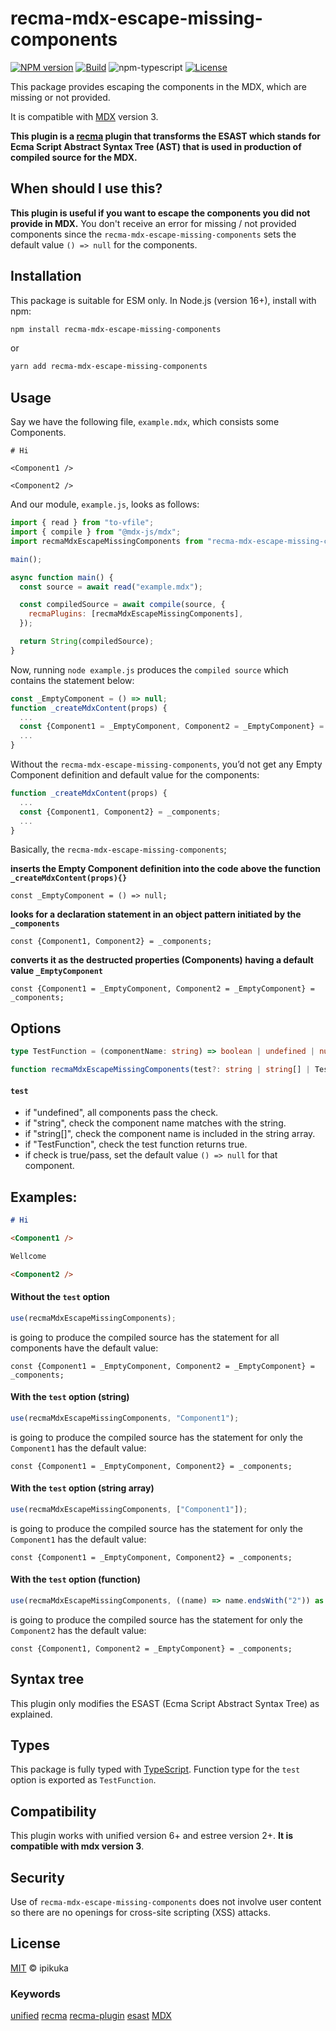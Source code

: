 # recma-mdx-escape-missing-components

[![NPM version][npm-image]][npm-url]
[![Build][github-build]][github-build-url]
![npm-typescript]
[![License][github-license]][github-license-url]

This package provides escaping the components in the MDX, which are missing or not provided.

It is compatible with [MDX][MDX] version 3.

**This plugin is a [recma][recma] plugin that transforms the ESAST which stands for Ecma Script Abstract Syntax Tree (AST) that is used in production of compiled source for the MDX.**

## When should I use this?

**This plugin is useful if you want to escape the components you did not provide in MDX.** You don't receive an error for missing / not provided components since the `recma-mdx-escape-missing-components` sets the default value `() => null` for the components.

## Installation

This package is suitable for ESM only. In Node.js (version 16+), install with npm:

```bash
npm install recma-mdx-escape-missing-components
```

or

```bash
yarn add recma-mdx-escape-missing-components
```

## Usage

Say we have the following file, `example.mdx`, which consists some Components.

```mdx
# Hi

<Component1 />

<Component2 />
```

And our module, `example.js`, looks as follows:

```javascript
import { read } from "to-vfile";
import { compile } from "@mdx-js/mdx";
import recmaMdxEscapeMissingComponents from "recma-mdx-escape-missing-components";

main();

async function main() {
  const source = await read("example.mdx");

  const compiledSource = await compile(source, {
    recmaPlugins: [recmaMdxEscapeMissingComponents],
  });

  return String(compiledSource);
}
```

Now, running `node example.js` produces the `compiled source` which contains the statement below:

```js
const _EmptyComponent = () => null;
function _createMdxContent(props) {
  ...
  const {Component1 = _EmptyComponent, Component2 = _EmptyComponent} = _components;
  ...
}
```

Without the `recma-mdx-escape-missing-components`, you’d not get any Empty Component definition and default value for the components:

```js
function _createMdxContent(props) {
  ...
  const {Component1, Component2} = _components;
  ...
}
```

Basically, the `recma-mdx-escape-missing-components`;

**inserts the Empty Component definition into the code above the function `_createMdxContent(props){}`**

`const _EmptyComponent = () => null;`

**looks for a declaration statement in an object pattern initiated by the `_components`**

`const {Component1, Component2} = _components;`

**converts it as the destructed properties (Components) having a default value `_EmptyComponent`**

`const {Component1 = _EmptyComponent, Component2 = _EmptyComponent} = _components;`

## Options

```typescript
type TestFunction = (componentName: string) => boolean | undefined | null;

function recmaMdxEscapeMissingComponents(test?: string | string[] | TestFunction)
```

#### `test`
+ if "undefined", all components pass the check.
+ if "string", check the component name matches with the string.
+ if "string[]", check the component name is included in the string array.
+ if "TestFunction", check the test function returns true.
+ if check is true/pass, set the default value `() => null` for that component.

## Examples:

```markdown
# Hi

<Component1 />

Wellcome

<Component2 />
```

#### Without the `test` option

```javascript
use(recmaMdxEscapeMissingComponents);
```

is going to produce the compiled source has the statement for all components have the default value:

`const {Component1 = _EmptyComponent, Component2 = _EmptyComponent} = _components;`

#### With the `test` option (string)

```javascript
use(recmaMdxEscapeMissingComponents, "Component1");
```

is going to produce the compiled source has the statement for only the `Component1` has the default value:

`const {Component1 = _EmptyComponent, Component2} = _components;`

#### With the `test` option (string array)

```javascript
use(recmaMdxEscapeMissingComponents, ["Component1"]);
```
is going to produce the compiled source has the statement for only the `Component1` has the default value:

`const {Component1 = _EmptyComponent, Component2} = _components;`

#### With the `test` option (function)

```javascript
use(recmaMdxEscapeMissingComponents, ((name) => name.endsWith("2")) as TestFunction);
```
is going to produce the compiled source has the statement for only the `Component2` has the default value:

`const {Component1, Component2 = _EmptyComponent} = _components;`

## Syntax tree

This plugin only modifies the ESAST (Ecma Script Abstract Syntax Tree) as explained.

## Types

This package is fully typed with [TypeScript][typeScript]. Function type for the `test` option is exported as `TestFunction`.

## Compatibility

This plugin works with unified version 6+ and estree version 2+. **It is compatible with mdx version 3**.

## Security

Use of `recma-mdx-escape-missing-components` does not involve user content so there are no openings for cross-site scripting (XSS) attacks.

## License

[MIT][license] © ipikuka

### Keywords

[unified][unifiednpm] [recma][recmanpm] [recma-plugin][recmapluginnpm] [esast][esastnpm] [MDX][MDXnpm]

[unified]: https://github.com/unifiedjs/unified
[unifiednpm]: https://www.npmjs.com/search?q=keywords:unified
[recma]: https://mdxjs.com/docs/extending-mdx/#list-of-plugins
[recmanpm]: https://www.npmjs.com/search?q=keywords:recma
[recmapluginnpm]: https://www.npmjs.com/search?q=keywords:recma%20plugin
[esast]: https://github.com/syntax-tree/esast
[esastnpm]: https://www.npmjs.com/search?q=keywords:esast
[MDX]: https://mdxjs.com/
[MDXnpm]: https://www.npmjs.com/search?q=keywords:mdx
[typescript]: https://www.typescriptlang.org/
[license]: https://github.com/ipikuka/recma-mdx-escape-missing-components/blob/main/LICENSE
[markdownnpm]: https://www.npmjs.com/search?q=keywords:markdown
[recmaEMCnpm]: https://www.npmjs.com/search?q=keywords:recma%20custom%20escape%20missing%20components
[npm-url]: https://www.npmjs.com/package/recma-mdx-escape-missing-components
[npm-image]: https://img.shields.io/npm/v/recma-mdx-escape-missing-components
[github-license]: https://img.shields.io/github/license/ipikuka/recma-mdx-escape-missing-components
[github-license-url]: https://github.com/ipikuka/recma-mdx-escape-missing-components/blob/master/LICENSE
[github-build]: https://github.com/ipikuka/recma-mdx-escape-missing-components/actions/workflows/publish.yml/badge.svg
[github-build-url]: https://github.com/ipikuka/recma-mdx-escape-missing-components/actions/workflows/publish.yml
[npm-typescript]: https://img.shields.io/npm/types/recma-mdx-escape-missing-components
